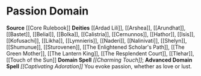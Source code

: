 ﻿---
advanced_apocryphal_spell: null
advanced_domain_spell: '[[DATABASE/spell/Captivating Adoration|Captivating Adoration]]'
apocryphal_spell: null
deity:
- '[[DATABASE/deity/Ardad Lili|Ardad Lili]]'
- '[[DATABASE/deity/Arshea|Arshea]]'
- '[[DATABASE/deity/Arundhat|Arundhat]]'
- '[[DATABASE/deity/Bastet|Bastet]]'
- '[[DATABASE/deity/Belial|Belial]]'
- '[[DATABASE/deity/Bolka|Bolka]]'
- '[[DATABASE/deity/Calistria|Calistria]]'
- '[[DATABASE/deity/Cernunnos|Cernunnos]]'
- '[[DATABASE/deity/Hathor|Hathor]]'
- '[[DATABASE/deity/Isis|Isis]]'
- '[[DATABASE/deity/Kofusachi|Kofusachi]]'
- '[[DATABASE/deity/Likha|Likha]]'
- '[[DATABASE/deity/Lymnieris|Lymnieris]]'
- '[[DATABASE/deity/Naderi|Naderi]]'
- '[[DATABASE/deity/Nalinivati|Nalinivati]]'
- '[[DATABASE/deity/Shelyn|Shelyn]]'
- '[[DATABASE/deity/Shumunue|Shumunue]]'
- '[[DATABASE/deity/Sturovenen|Sturovenen]]'
- '[[DATABASE/deity/The Enlightened Scholar''s Path|The Enlightened Scholar''s Path]]'
- '[[DATABASE/deity/The Green Mother|The Green Mother]]'
- '[[DATABASE/deity/The Lantern King|The Lantern King]]'
- '[[DATABASE/deity/The Resplendent Court|The ResplendentCourt]]'
- '[[DATABASE/deity/Tlehar|Tlehar]]'
- '[[DATABASE/deity/Touch of the Sun|Touch of the Sun]]'
domain:
- '[[DATABASE/domain/Passion Domain|Passion]]'
domain_spell: '[[DATABASE/spell/Charming Touch|Charming Touch]]'
id: '25'
name: Passion Domain
rarity: Common
source: '[[DATABASE/source/Core Rulebook|Core Rulebook]]'
trait: null
type: Domain

---
# Passion Domain

**Source** [[Core Rulebook]] 
**Deities** [[Ardad Lili]], [[Arshea]], [[Arundhat]], [[Bastet]], [[Belial]], [[Bolka]], [[Calistria]], [[Cernunnos]], [[Hathor]], [[Isis]], [[Kofusachi]], [[Likha]], [[Lymnieris]], [[Naderi]], [[Nalinivati]], [[Shelyn]], [[Shumunue]], [[Sturovenen]], [[The Enlightened Scholar's Path]], [[The Green Mother]], [[The Lantern King]], [[The Resplendent Court]], [[Tlehar]], [[Touch of the Sun]]
**Domain Spell** _[[Charming Touch]]_; **Advanced Domain Spell** _[[Captivating Adoration]]_
You evoke passion, whether as love or lust.